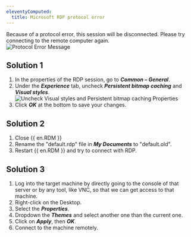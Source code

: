 ```yaml
---
eleventyComputed:
  title: Microsoft RDP protocol error
---
```

Because of a protocol error, this session will be disconnected. Please try connecting to the remote computer again.  
![Protocol Error Message](https://webdevolutions.azureedge.net/docs/en/kb/KB4261.png)

## Solution 1

1. In the properties of the RDP session, go to ***Common – General***.
1. Under the ***Experience*** tab, uncheck ***Persistent bitmap caching*** and ***Visual styles***.
![Uncheck Visual styles and Persistent bitmap caching Properties](https://webdevolutions.azureedge.net/docs/en/kb/KB4262.png)
1. Click ***OK*** at the bottom to save your changes.

## Solution 2

1. Close {{ en.RDM }}
1. Rename the "default.rdp" file in ***My Documents*** to "default.old".
1. Restart {{ en.RDM }} and try to connect with RDP.

## Solution 3

1. Log into the target machine by directly going to the console of that server or by any tool, like VNC, so that we can get access to that machine.
1. Right-click on the Desktop.
1. Select the ***Properties***.
1. Dropdown the ***Themes*** and select another one than the current one.
1. Click on ***Apply***, then ***OK***.
1. Connect to the machine remotely.
